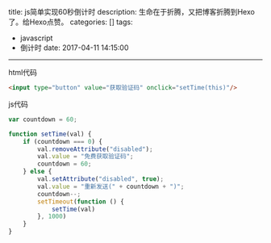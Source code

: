 title: js简单实现60秒倒计时
description: 生命在于折腾，又把博客折腾到Hexo了。给Hexo点赞。
categories: []
tags:
  - javascript
  - 倒计时
date: 2017-04-11 14:15:00
---

html代码

```html
<input type="button" value="获取验证码" onclick="setTime(this)"/>
```

js代码

```javascript
var countdown = 60;

function setTime(val) {
    if (countdown === 0) {
        val.removeAttribute("disabled");
        val.value = "免费获取验证码";
        countdown = 60;
    } else {
        val.setAttribute("disabled", true);
        val.value = "重新发送(" + countdown + ")";
        countdown--;
        setTimeout(function () {
            setTime(val)
        }, 1000)
    }
}
```

<script async src="//jsrun.net/SxXKp/embed/all/dark/"></script>
